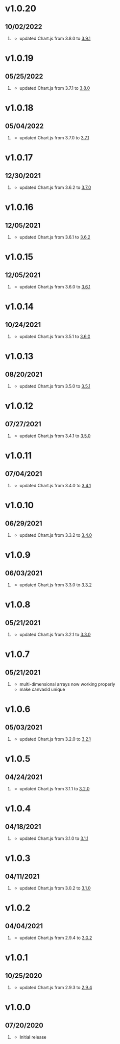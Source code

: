 # v1.0.20
##  10/02/2022

1. [](#improved)
   * updated Chart.js from 3.8.0 to [3.9.1](https://github.com/chartjs/Chart.js/releases/tag/v3.8.1)

# v1.0.19
##  05/25/2022

1. [](#improved)
   * updated Chart.js from 3.7.1 to [3.8.0](https://github.com/chartjs/Chart.js/releases/tag/v3.8.0)

# v1.0.18
##  05/04/2022

1. [](#improved)
   * updated Chart.js from 3.7.0 to [3.7.1](https://github.com/chartjs/Chart.js/releases/tag/v3.7.1)

# v1.0.17
##  12/30/2021

1. [](#improved)
   * updated Chart.js from 3.6.2 to [3.7.0](https://github.com/chartjs/Chart.js/releases/tag/v3.7.0)

# v1.0.16
##  12/05/2021

1. [](#improved)
   * updated Chart.js from 3.6.1 to [3.6.2](https://github.com/chartjs/Chart.js/releases/tag/v3.6.2)

# v1.0.15
##  12/05/2021

1. [](#improved)
   * updated Chart.js from 3.6.0 to [3.6.1](https://github.com/chartjs/Chart.js/releases/tag/v3.6.1)

# v1.0.14
##  10/24/2021

1. [](#improved)
   * updated Chart.js from 3.5.1 to [3.6.0](https://github.com/chartjs/Chart.js/releases/tag/v3.6.0)

# v1.0.13
##  08/20/2021

1. [](#improved)
   * updated Chart.js from 3.5.0 to [3.5.1](https://github.com/chartjs/Chart.js/releases/tag/v3.5.1)

# v1.0.12
##  07/27/2021

1. [](#improved)
   * updated Chart.js from 3.4.1 to [3.5.0](https://github.com/chartjs/Chart.js/releases/tag/v3.5.0)

# v1.0.11
##  07/04/2021

1. [](#improved)
   * updated Chart.js from 3.4.0 to [3.4.1](https://github.com/chartjs/Chart.js/releases/tag/v3.4.1)

# v1.0.10
##  06/29/2021

1. [](#improved)
   * updated Chart.js from 3.3.2 to [3.4.0](https://github.com/chartjs/Chart.js/releases/tag/v3.4.0)

# v1.0.9
##  06/03/2021

1. [](#improved)
   * updated Chart.js from 3.3.0 to [3.3.2](https://github.com/chartjs/Chart.js/releases/tag/v3.3.2)

# v1.0.8
##  05/21/2021

1. [](#improved)
   * updated Chart.js from 3.2.1 to [3.3.0](https://github.com/chartjs/Chart.js/releases/tag/v3.3.0)

# v1.0.7
##  05/21/2021

1. [](#bugfix)
   * multi-dimensional arrays now working properly
   * make canvasId unique

# v1.0.6
##  05/03/2021

1. [](#improved)
   * updated Chart.js from 3.2.0 to [3.2.1](https://github.com/chartjs/Chart.js/releases/tag/v3.2.1)

# v1.0.5
##  04/24/2021

1. [](#improved)
   * updated Chart.js from 3.1.1 to [3.2.0](https://github.com/chartjs/Chart.js/releases/tag/v3.2.0)

# v1.0.4
##  04/18/2021

1. [](#improved)
   * updated Chart.js from 3.1.0 to [3.1.1](https://github.com/chartjs/Chart.js/releases/tag/v3.1.1)

# v1.0.3
##  04/11/2021

1. [](#improved)
    * updated Chart.js from 3.0.2 to [3.1.0](https://github.com/chartjs/Chart.js/releases/tag/v3.1.0)

# v1.0.2
##  04/04/2021

1. [](#improved)
    * updated Chart.js from 2.9.4 to [3.0.2](https://github.com/chartjs/Chart.js/releases/tag/v3.0.2)

# v1.0.1
##  10/25/2020

1. [](#improved)
    * updated Chart.js from 2.9.3 to [2.9.4](https://github.com/chartjs/Chart.js/releases/tag/v2.9.4)

# v1.0.0
##  07/20/2020

1. [](#new)
    * Initial release
